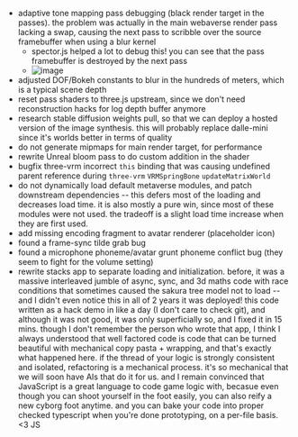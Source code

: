 - adaptive tone mapping pass debugging (black render target in the passes). the problem was actually in the main webaverse render pass lacking a swap, causing the next pass to scribble over the source framebuffer when using a blur kernel
  - spector.js helped a lot to debug this! you can see that the pass framebuffer is destroyed by the next pass
  - ![image](https://user-images.githubusercontent.com/6926057/184946902-6053b12d-facb-4ed9-822e-3d203a93ea08.png)
- adjusted DOF/Bokeh constants to blur in the hundreds of meters, which is a typical scene depth
- reset pass shaders to three.js upstream, since we don't need reconstruction hacks for log depth buffer anymore
- research stable diffusion weights pull, so that we can deploy a hosted version of the image synthesis. this will probably replace dalle-mini since it's worlds better in terms of quality
- do not generate mipmaps for main render target, for performance
- rewrite Unreal bloom pass to do custom addition in the shader
- bugfix three-vrm incorrect `this` binding that was causing undefined parent reference during `three-vrm` `VRMSpringBone` `updateMatrixWorld`
- do not dynamically load default metaverse modules, and patch downstream dependencies -- this defers most of the loading and decreases load time. it is also mostly a pure win, since most of these modules were not used. the tradeoff is a slight load time increase when they are first used.
- add missing encoding fragment to avatar renderer (placeholder icon)
- found a frame-sync tilde grab bug
- found a microphone phoneme/avatar grunt phoneme conflict bug (they seem to fight for the volume setting)
- rewrite stacks app to separate loading and initialization. before, it was a massive interleaved jumble of async, sync, and 3d maths code with race conditions that sometimes caused the sakura tree model not to load -- and I didn't even notice this in all of 2 years it was deployed! this code written as a hack demo in like a day (I don't care to check git), and although it was not good, it was only superficially so, and I fixed it in 15 mins. though I don't remember the person who wrote that app, I think I always understood that well factored code is code that can be turned beautiful with mechanical copy pasta + wrapping, and that's exactly what happened here. if the thread of your logic is strongly consistent and isolated, refactoring is a mechanical process. it's so mechanical that we will soon have AIs that do it for us. and I remain convinced that JavaScript is a great language to code game logic with, becasue even though you can shoot yourself in the foot easily, you can also reify a new cyborg foot anytime. and you can bake your code into proper checked typescript when you're done prototyping, on a per-file basis. <3 JS
